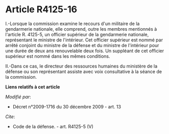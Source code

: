 # Article R4125-16

I.-Lorsque la commission examine le recours d'un militaire de la gendarmerie nationale, elle comprend, outre les membres
mentionnés à l'article R. 4125-5, un officier supérieur de la gendarmerie nationale, représentant le ministre de l'intérieur.
Cet officier supérieur est nommé par arrêté conjoint du ministre de la défense et du ministre de l'intérieur pour une durée
de deux ans renouvelable deux fois. Un suppléant de cet officier supérieur est nommé dans les mêmes conditions. 

II.-Dans ce cas, le directeur des ressources humaines du ministère de la défense ou son représentant assiste avec voix
consultative à la séance de la commission.

**Liens relatifs à cet article**

_Modifié par_:

  - Décret n°2009-1716 du 30 décembre 2009 - art. 13

_Cite_:

  - Code de la défense. - art. R4125-5 (V)
